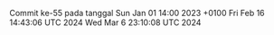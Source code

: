 Commit ke-55 pada tanggal Sun Jan 01 14:00 2023 +0100
Fri Feb 16 14:43:06 UTC 2024
Wed Mar  6 23:10:08 UTC 2024
